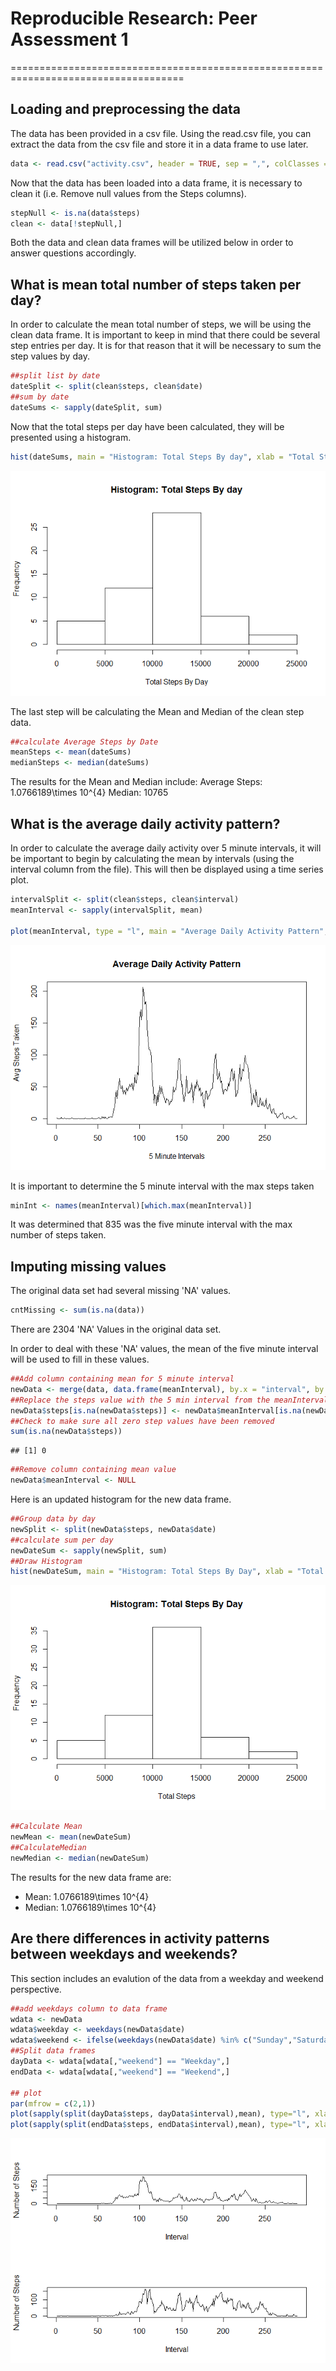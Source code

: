 # Reproducible Research: Peer Assessment 1
====================================================================================  

## Loading and preprocessing the data
The data has been provided in a csv file.  Using the read.csv file, you can extract the data from the csv file and store it in a data frame to use later.  


```r
data <- read.csv("activity.csv", header = TRUE, sep = ",", colClasses = c("integer", "Date", "integer"))
```

Now that the data has been loaded into a data frame, it is necessary to clean it (i.e. Remove null values from the Steps columns).

```r
stepNull <- is.na(data$steps)
clean <- data[!stepNull,]
```

Both the data and clean data frames will be utilized below in order to answer questions accordingly.

## What is mean total number of steps taken per day?
In order to calculate the mean total number of steps, we will be using the clean data frame.  It is important to keep in mind that there could be several step entries per day.  It is for that reason that it will be necessary to sum the step values by day.

```r
##split list by date
dateSplit <- split(clean$steps, clean$date)
##sum by date
dateSums <- sapply(dateSplit, sum)
```
Now that the total steps per day have been calculated, they will be presented using a histogram.

```r
hist(dateSums, main = "Histogram: Total Steps By day", xlab = "Total Steps By Day")
```

![](PA1_template_files/figure-html/createHistogram-1.png) 

The last step will be calculating the Mean and Median of the clean step data.

```r
##calculate Average Steps by Date
meanSteps <- mean(dateSums)
medianSteps <- median(dateSums)
```
The results for the Mean and Median include:
Average Steps: 1.0766189\times 10^{4}
Median: 10765

## What is the average daily activity pattern?
In order to calculate the average daily activity over 5 minute intervals, it will be important to begin by calculating the mean by intervals (using the interval column from the file).  This will then be displayed using a time series plot.

```r
intervalSplit <- split(clean$steps, clean$interval)
meanInterval <- sapply(intervalSplit, mean)

plot(meanInterval, type = "l", main = "Average Daily Activity Pattern", xlab = "5 Minute Intervals", ylab = "Avg Steps Taken")
```

![](PA1_template_files/figure-html/calculateDailyMean-1.png) 

It is important to determine the 5 minute interval with the max steps taken

```r
minInt <- names(meanInterval)[which.max(meanInterval)]
```
It was determined that 835 was the five minute interval with the max number of steps taken.

## Imputing missing values
The original data set had several missing 'NA' values.

```r
cntMissing <- sum(is.na(data))
```
There are 2304 'NA' Values in the original data set.

In order to deal with these 'NA' values, the mean of the five minute interval will be used to fill in these values.

```r
##Add column containing mean for 5 minute interval
newData <- merge(data, data.frame(meanInterval), by.x = "interval", by.y = "row.names")
##Replace the steps value with the 5 min interval from the meanInterval column
newData$steps[is.na(newData$steps)] <- newData$meanInterval[is.na(newData$steps)]
##Check to make sure all zero step values have been removed
sum(is.na(newData$steps))
```

```
## [1] 0
```

```r
##Remove column containing mean value
newData$meanInterval <- NULL
```

Here is an updated histogram for the new data frame.

```r
##Group data by day
newSplit <- split(newData$steps, newData$date)
##calculate sum per day
newDateSum <- sapply(newSplit, sum)
##Draw Histogram
hist(newDateSum, main = "Histogram: Total Steps By Day", xlab = "Total Steps")
```

![](PA1_template_files/figure-html/histNA-1.png) 

```r
##Calculate Mean
newMean <- mean(newDateSum)
##CalculateMedian
newMedian <- median(newDateSum)
```
The results for the new data frame are:
- Mean: 1.0766189\times 10^{4} 
- Median: 1.0766189\times 10^{4}

## Are there differences in activity patterns between weekdays and weekends?
This section includes an evalution of the data from a weekday and weekend perspective.

```r
##add weekdays column to data frame
wdata <- newData
wdata$weekday <- weekdays(newData$date)
wdata$weekend <- ifelse(weekdays(newData$date) %in% c("Sunday","Saturday"),"Weekend","Weekday")
##Split data frames
dayData <- wdata[wdata[,"weekend"] == "Weekday",]
endData <- wdata[wdata[,"weekend"] == "Weekend",]

## plot 
par(mfrow = c(2,1))
plot(sapply(split(dayData$steps, dayData$interval),mean), type="l", xlab = "Interval", ylab = "Number of Steps")
plot(sapply(split(endData$steps, endData$interval),mean), type="l", xlab = "Interval", ylab = "Number of Steps")
```

![](PA1_template_files/figure-html/weekAnalysis-1.png) 
